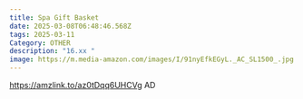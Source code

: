 ```yaml
---
title: Spa Gift Basket
date: 2025-03-08T06:48:46.568Z
tags: 2025-03-11
Category: OTHER
description: "16.xx "
image: https://m.media-amazon.com/images/I/91nyEfkEGyL._AC_SL1500_.jpg
---
```

https://amzlink.to/az0tDqq6UHCVg   AD